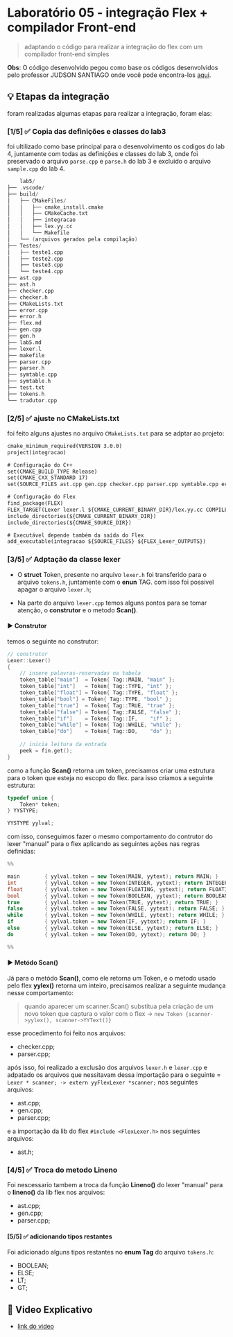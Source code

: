 # Laboratório 05 - integração Flex + compilador Front-end

> adaptando o código para realizar a integração do flex com um compilador front-end simples

**Obs**: O código desenvolvido pegou como base os códigos desenvolvidos pelo professor JUDSON SANTIAGO onde você pode encontra-los [aqui](https://github.com/JudsonSS/Compiladores).

## 💡 Etapas da integração

foram realizadas algumas etapas para realizar a integração, foram elas:

### [1/5] ✅ Copia das definições e classes do lab3

foi ultilizado como base principal para o desenvolvimento os codigos do lab 4, juntamente com todas as definições e classes do lab 3, onde foi preservado o arquivo `parse.cpp` e `parse.h` do lab 3 e excluido o arquivo `sample.cpp` do lab 4.

```objectivec
    lab5/
├── .vscode/
├── build/
│   ├── CMakeFiles/
│   │   ├── cmake_install.cmake
│   │   ├── CMakeCache.txt
│   │   ├── integracao
│   │   ├── lex.yy.cc
│   │   └── Makefile
│   └── (arquivos gerados pela compilação)
├── Testes/
│   ├── teste1.cpp
│   ├── teste2.cpp
│   ├── teste3.cpp
│   └── teste4.cpp
├── ast.cpp
├── ast.h
├── checker.cpp
├── checker.h
├── CMakeLists.txt
├── error.cpp
├── error.h
├── flex.md
├── gen.cpp
├── gen.h
├── lab5.md
├── lexer.l
├── makefile
├── parser.cpp
├── parser.h
├── symtable.cpp
├── symtable.h
├── test.txt
├── tokens.h
└── tradutor.cpp
```

### [2/5] ✅ ajuste no CMakeLists.txt

foi feito alguns ajustes no arquivo `CMakeLists.txt` para se adptar ao projeto:

```txt
cmake_minimum_required(VERSION 3.0.0)
project(integracao)

# Configuração do C++
set(CMAKE_BUILD_TYPE Release)
set(CMAKE_CXX_STANDARD 17)
set(SOURCE_FILES ast.cpp gen.cpp checker.cpp parser.cpp symtable.cpp error.cpp tradutor.cpp)

# Configuração do Flex
find_package(FLEX)
FLEX_TARGET(Lexer lexer.l ${CMAKE_CURRENT_BINARY_DIR}/lex.yy.cc COMPILE_FLAGS "-+")
include_directories(${CMAKE_CURRENT_BINARY_DIR})
include_directories(${CMAKE_SOURCE_DIR})

# Executável depende também da saída do Flex
add_executable(integracao ${SOURCE_FILES} ${FLEX_Lexer_OUTPUTS})
```
### [3/5] ✅ Adptação da classe lexer

- O **struct** Token, presente no arquivo `lexer.h` foi transferido para o arquivo `tokens.h`, juntamente com o **enun** TAG. com isso foi possivel apagar o arquivo `lexer.h`;

- Na parte do arquivo `lexer.cpp` temos alguns pontos para se tomar atenção, o **construtor** e o metodo **Scan()**.

#### ▶️ Construtor

temos o seguinte no construtor:

```cpp
// construtor 
Lexer::Lexer()
{
	// insere palavras-reservadas na tabela
	token_table["main"]  = Token{ Tag::MAIN, "main" };
	token_table["int"]   = Token{ Tag::TYPE, "int" };
	token_table["float"] = Token{ Tag::TYPE, "float" };
	token_table["bool"] = Token{ Tag::TYPE, "bool" };
	token_table["true"]  = Token{ Tag::TRUE, "true" };
	token_table["false"] = Token{ Tag::FALSE, "false" };
	token_table["if"]    = Token{ Tag::IF,    "if" };
	token_table["while"] = Token{ Tag::WHILE, "while" };
	token_table["do"]    = Token{ Tag::DO,    "do" };
	
	// inicia leitura da entrada
	peek = fin.get();
}
```

como a função **Scan()** retorna um token, precisamos criar uma estrutura para o token que esteja no escopo do flex. para isso criamos a seguinte estrutura:

```cpp
typedef union { 
    Token* token; 
} YYSTYPE; 

YYSTYPE yylval;
```

com isso, conseguimos fazer o mesmo comportamento do contrutor do lexer "manual" para o flex aplicando as seguintes ações nas regras definidas:

```cpp
%%

main        { yylval.token = new Token(MAIN, yytext); return MAIN; }
int         { yylval.token = new Token(INTEGER, yytext); return INTEGER; }
float       { yylval.token = new Token(FLOATING, yytext); return FLOATING; }
bool        { yylval.token = new Token(BOOLEAN, yytext); return BOOLEAN; }
true        { yylval.token = new Token(TRUE, yytext); return TRUE; }
false       { yylval.token = new Token(FALSE, yytext); return FALSE; }
while       { yylval.token = new Token(WHILE, yytext); return WHILE; }
if          { yylval.token = new Token(IF, yytext); return IF; }
else        { yylval.token = new Token(ELSE, yytext); return ELSE; }
do          { yylval.token = new Token(DO, yytext); return DO; }

%%
```

#### ▶️ Metódo Scan()

Já para o metódo **Scan()**, como ele retorna um Token, e o metodo usado pelo flex **yylex()** retorna um inteiro, precisamos realizar a seguinte mudança nesse comportamento:

> quando aparecer um scanner.Scan() substitua pela criação de um novo token que captura o valor com o flex -> `new Token {scanner->yylex(), scanner->YYText()}`

esse procedimento foi feito nos arquivos:

- checker.cpp;
- parser.cpp;

após isso, foi realizado a exclusão dos arquivos `lexer.h` e `lexer.cpp` e adpatado os arquivos que nessitavam dessa importação para o seguinte = `Lexer * scanner; -> extern yyFlexLexer *scanner;` nos seguintes arquivos:

- ast.cpp;
- gen.cpp;
- parser.cpp;

e a importação da lib do flex `#include <FlexLexer.h>` nos seguintes arquivos:

- ast.h;

### [4/5] ✅ Troca do metodo Lineno

Foi nescessario tambem a troca da função **Lineno()** do lexer "manual" para o **lineno()** da lib flex nos arquivos:

- ast.cpp;
- gen.cpp;
- parser.cpp;

#### [5/5] ✅ adicionando tipos restantes

Foi adicionado alguns tipos restantes no **enum Tag** do arquivo `tokens.h`:

- BOOLEAN;
- ELSE;
- LT;
- GT; 

## 🎥 Video Explicativo

- [link do video]()